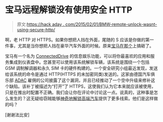 # 宝马远程解锁没有使用安全 HTTP

> 原文:[https://hack aday . com/2015/02/01/BMW-remote-unlock-wasnt-using-secure-http/](https://hackaday.com/2015/02/01/bmw-remote-unlock-wasnt-using-secure-http/)

啊，老 HTTP 对 HTTPS。如果你想把人挡在外面，尾随的 S 应该是你做的第一件事，尤其是当你想把人挡在豪华汽车外面的时候。原来[宝马在那个](http://www.heise.de/newsticker/meldung/BMW-ConnectedDrive-gehackt-2533601.html)上搞砸了。

宝马有一个名为 [ConnectedDrive](http://www.bmw.com/com/en/insights/technology/connecteddrive/2013/) 的信息娱乐功能，可以将你最喜欢的应用和服务集成到仪表盘中。您甚至可以使用该系统解锁车辆，该系统是围绕一个包括 GSM 调制解调器和永久 SIM 卡的硬件构建的。一个安全研究小组最近发现，发送给该系统的命令是通过 HTTP(HTTPS 的未加密同类)发送的。这家由德国汽车俱乐部 [ADAC](http://en.wikipedia.org/wiki/ADAC) 雇佣的公司披露了这个漏洞，并且已经推动了一个空中升级来修补这个缺陷。该补丁被描述为“打开”了 HTTPS，这使我们认为它本来就应该被使用，只是在推出时配置不正确。我们会让你在评论中讨论这一点。说真的，这种事是怎么发生的？这无疑给窃贼能够[神奇地解锁高端汽车](http://hackaday.com/2013/06/05/ask-hackaday-how-are-these-thieves-exploiting-automotive-keyless-entry/)提供了更多线索。他们是这样做的吗？

[谢谢法比安]